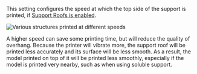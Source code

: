 This setting configures the speed at which the top side of the support is printed, if [Support Roofs is enabled](../support/support_interface_enable.md).

![Various structures printed at different speeds](../../../articles/images/speed_difference.png)

A higher speed can save some printing time, but will reduce the quality of overhang. Because the printer will vibrate more, the support roof will be printed less accurately and its surface will be less smooth. As a result, the model printed on top of it will be printed less smoothly, especially if the model is printed very nearby, such as when using soluble support.